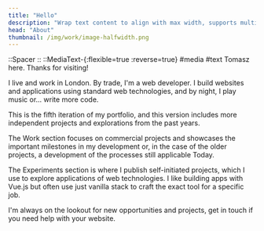 ```yaml
---
title: "Hello"
description: "Wrap text content to align with max width, supports multiple columns"
head: "About"
thumbnail: /img/work/image-halfwidth.png
---
```

::Spacer
::
::MediaText-{:flexible=true :reverse=true}
#media
<display alt="project image" src="/img/me.jpg" :src-width=480 :src-height=640> </display>
#text
Tomasz here. Thanks for visiting! 

I live and work in London. By trade, I'm a web developer. I build websites and applications using standard web technologies, and by night, I play music or... write more code. 

This is the fifth iteration of my portfolio, and this version includes more independent projects and explorations from the past years. 

The Work section focuses on commercial projects and showcases the important milestones in my development or, in the case of the older projects,  a development of the processes still applicable Today. 

The Experiments section is where I publish self-initiated projects, which I use to explore applications of web technologies. I like building apps with Vue.js but often use just vanilla stack to craft the exact tool for a specific job.
 

I'm always on the lookout for new opportunities and projects, get in touch if you need help with your website.

